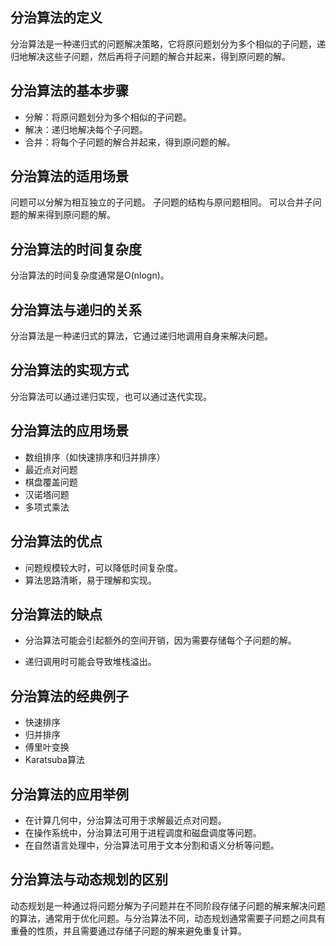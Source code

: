 ## 分治算法的定义

分治算法是一种递归式的问题解决策略，它将原问题划分为多个相似的子问题，递归地解决这些子问题，然后再将子问题的解合并起来，得到原问题的解。

## 分治算法的基本步骤

- 分解：将原问题划分为多个相似的子问题。
- 解决：递归地解决每个子问题。
- 合并：将每个子问题的解合并起来，得到原问题的解。

## 分治算法的适用场景

问题可以分解为相互独立的子问题。
子问题的结构与原问题相同。
可以合并子问题的解来得到原问题的解。

## 分治算法的时间复杂度

分治算法的时间复杂度通常是O(nlogn)。

## 分治算法与递归的关系

分治算法是一种递归式的算法，它通过递归地调用自身来解决问题。

## 分治算法的实现方式

分治算法可以通过递归实现，也可以通过迭代实现。

## 分治算法的应用场景


- 数组排序（如快速排序和归并排序）
- 最近点对问题
- 棋盘覆盖问题
- 汉诺塔问题
- 多项式乘法


## 分治算法的优点


- 问题规模较大时，可以降低时间复杂度。
- 算法思路清晰，易于理解和实现。


## 分治算法的缺点


- 分治算法可能会引起额外的空间开销，因为需要存储每个子问题的解。

- 递归调用时可能会导致堆栈溢出。


## 分治算法的经典例子


- 快速排序
- 归并排序
- 傅里叶变换
- Karatsuba算法


## 分治算法的应用举例


- 在计算几何中，分治算法可用于求解最近点对问题。
- 在操作系统中，分治算法可用于进程调度和磁盘调度等问题。
- 在自然语言处理中，分治算法可用于文本分割和语义分析等问题。


## 分治算法与动态规划的区别


动态规划是一种通过将问题分解为子问题并在不同阶段存储子问题的解来解决问题的算法，通常用于优化问题。与分治算法不同，动态规划通常需要子问题之间具有重叠的性质，并且需要通过存储子问题的解来避免重复计算。